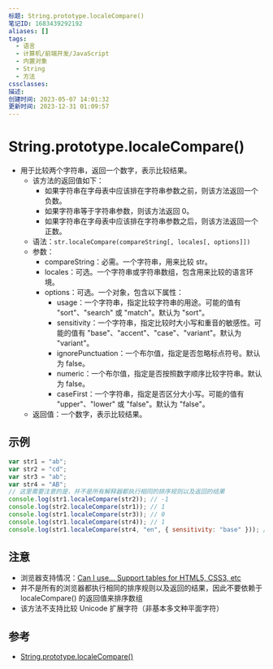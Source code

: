 ```yaml
---
标题: String.prototype.localeCompare()
笔记ID: 1683439292192
aliases: []
tags:
  - 语言
  - 计算机/前端开发/JavaScript
  - 内置对象
  - String
  - 方法
cssclasses: 
描述: 
创建时间: 2023-05-07 14:01:32
更新时间: 2023-12-31 01:09:57
---
```


# String.prototype.localeCompare()

- 用于比较两个字符串，返回一个数字，表示比较结果。
  - 该方法的返回值如下：
    - 如果字符串在字母表中应该排在字符串参数之前，则该方法返回一个负数。
    - 如果字符串等于字符串参数，则该方法返回 0。
    - 如果字符串在字母表中应该排在字符串参数之后，则该方法返回一个正数。
  - 语法：`str.localeCompare(compareString[, locales[, options]])`
  - 参数：
    - compareString：必需。一个字符串，用来比较 str。
    - locales：可选。一个字符串或字符串数组，包含用来比较的语言环境。
    - options：可选。一个对象，包含以下属性：
      - usage：一个字符串，指定比较字符串的用途。可能的值有 "sort"、"search" 或 "match"。默认为 "sort"。
      - sensitivity：一个字符串，指定比较时大小写和重音的敏感性。可能的值有 "base"、"accent"、"case"、"variant"。默认为 "variant"。
      - ignorePunctuation：一个布尔值，指定是否忽略标点符号。默认为 false。
      - numeric：一个布尔值，指定是否按照数字顺序比较字符串。默认为 false。
      - caseFirst：一个字符串，指定是否区分大小写。可能的值有 "upper"、"lower" 或 "false"。默认为 "false"。
  - 返回值：一个数字，表示比较结果。

## 示例

```js
var str1 = "ab";
var str2 = "cd";
var str3 = "ab";
var str4 = "AB";
// 这里需要注意的是，并不是所有解释器都执行相同的排序规则以及返回的结果
console.log(str1.localeCompare(str2)); // -1
console.log(str2.localeCompare(str1)); // 1
console.log(str1.localeCompare(str3)); // 0
console.log(str1.localeCompare(str4)); // 1
console.log(str1.localeCompare(str4, "en", { sensitivity: "base" })); // 0
```

## 注意

- 浏览器支持情况：[Can I use... Support tables for HTML5, CSS3, etc](https://caniuse.com/?search=localeCompare)
- 并不是所有的浏览器都执行相同的排序规则以及返回的结果，因此不要依赖于 localeCompare() 的返回值来排序数组
- 该方法不支持比较 Unicode 扩展字符（非基本多文种平面字符）

## 参考

- [String.prototype.localeCompare()](https://developer.mozilla.org/zh-CN/docs/Web/JavaScript/Reference/Global_Objects/String/localeCompare)
